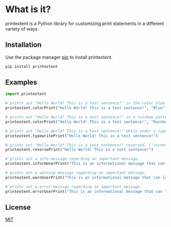# What is it?

printextent is a Python library for customizing print statements in a different variety of ways.

## Installation

Use the package manager [pip](https://pip.pypa.io/en/stable/) to install printextent.

```bash
pip install printextent
```

## Examples

```python
import printextent

# prints out "Hello World! This is a test sentence!" in the color blue while also being bolded.
printextent.colorPrint("Hello World! This is a test sentence!", "Blue", "Bold")

# prints out "Hello World! This is a test sentence!" in a rainbow pattern.
printextent.colorPrint("Hello World! This is a test sentence!", "Rainbow")

# prints out "Hello World! This is a test sentence!" while under a typewriter effect.
printextent.typewritePrint("Hello World! This is a test sentence!")

# prints out "Hello World! This is a test sentence!" reversed. ("!ecnetnes tset a si sihT !dlroW olleH")
printextent.reversePrint("Hello World! This is a test sentence!")

# prints out a info message regarding an important message.
printextent.informUserPrint("This is an informational message that can let users know about a situation regarding something that the user must know.")

# prints out a warning message regarding an important message.
printextent.warnUserPrint("This is an informational message that can let users know about a situation regarding something that can go poetentially wrong.")

# prints out a error message regarding an important message.
printextent.errorUserPrint("This is an informational message that can let users know about a situation regarding something that is wrong.")
```

## License

[MIT](https://choosealicense.com/licenses/mit/)